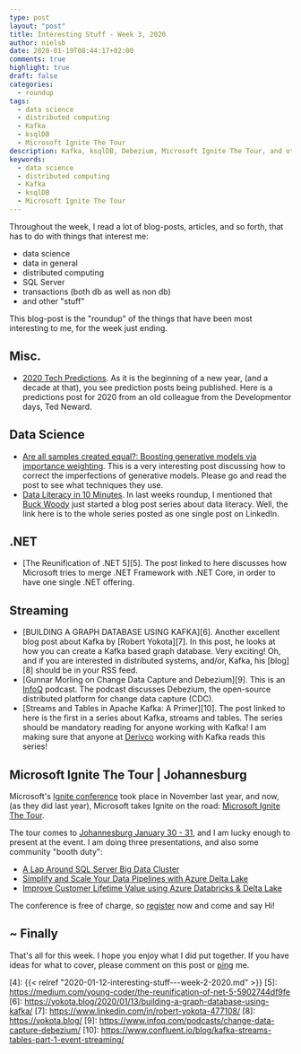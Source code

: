 ```yaml
---
type: post
layout: "post"
title: Interesting Stuff - Week 3, 2020
author: nielsb
date: 2020-01-19T08:44:17+02:00
comments: true
highlight: true
draft: false
categories:
  - roundup
tags:
  - data science
  - distributed computing
  - Kafka
  - ksqlDB
  - Microsoft Ignite The Tour
description: Kafka, ksqlDB, Debezium, Microsoft Ignite The Tour, and other interesting topics.
keywords:
  - data science
  - distributed computing
  - Kafka
  - ksqlDB
  - Microsoft Ignite The Tour   
---
```


Throughout the week, I read a lot of blog-posts, articles, and so forth, that has to do with things that interest me:

* data science
* data in general
* distributed computing
* SQL Server
* transactions (both db as well as non db)
* and other "stuff"

This blog-post is the "roundup" of the things that have been most interesting to me, for the week just ending.

<!--more-->

## Misc.

* [2020 Tech Predictions][1]. As it is the beginning of a new year, (and a decade at that), you see prediction posts being published. Here is a predictions post for 2020 from an old colleague from the Developmentor days, Ted Neward.

## Data Science

* [Are all samples created equal?: Boosting generative models via importance weighting][2]. This is a very interesting post discussing how to correct the imperfections of generative models. Please go and read the post to see what techniques they use.
* [Data Literacy in 10 Minutes][3]. In last weeks roundup, I mentioned that [Buck Woody][buckw] just started a blog post series about data literacy. Well, the link here is to the whole series posted as one single post on LinkedIn.

## .NET

* [The Reunification of .NET 5][5]. The post linked to here discusses how Microsoft tries to merge .NET Framework with .NET Core, in order to have one single .NET offering.

## Streaming

* [BUILDING A GRAPH DATABASE USING KAFKA][6]. Another excellent blog post about Kafka by [Robert Yokota][7]. In this post, he looks at how you can create a Kafka based graph database. Very exciting! Oh, and if you are interested in distributed systems, and/or, Kafka, his [blog][8] should be in your RSS feed.
* [Gunnar Morling on Change Data Capture and Debezium][9]. This is an [InfoQ][iq] podcast. The podcast discusses Debezium, the open-source distributed platform for change data capture (CDC).
* [Streams and Tables in Apache Kafka: A Primer][10]. The post linked to here is the first in a series about Kafka, streams and tables. The series should be mandatory reading for anyone working with Kafka! I am making sure that anyone at [Derivco](/derivco) working with Kafka reads this series!

## Microsoft Ignite The Tour | Johannesburg

Microsoft's [Ignite conference][26] took place in November last year, and now, (as they did last year), Microsoft takes Ignite on the road: [Microsoft Ignite The Tour][24].

The tour comes to [Johannesburg January 30 - 31][25], and I am lucky enough to present at the event. I am doing three presentations, and also some community "booth duty":

* [A Lap Around SQL Server Big Data Cluster][20]
* [Simplify and Scale Your Data Pipelines with Azure Delta Lake][21]
* [Improve Customer Lifetime Value using Azure Databricks & Delta Lake][22]

The conference is free of charge, so [register][23] now and come and say Hi!

## ~ Finally

That's all for this week. I hope you enjoy what I did put together. If you have ideas for what to cover, please comment on this post or [ping][ma] me.

[ma]: mailto:niels.it.berglund@gmail.com
[mp]: https://blog.acolyer.org
[iq]: https://www.infoq.com/
[ew]: http://sqlonice.com/
[re]: http://blog.revolutionanalytics.com
[sqsk]: https://www.sqlskills.com
[mdaveyblog]: https://mdavey.wordpress.com/
[charlblog]: https://charlla.com/

[jovpop]: https://twitter.com/JovanPop_MSFT
[bobw]: https://twitter.com/bobwardms
[revod]: https://twitter.com/revodavid
[lonny]: https://twitter.com/sqL_handLe
[ewtw]: https://twitter.com/sqlOnIce
[buckw]: https://twitter.com/BuckWoodyMSFT
[mattw]: https://twitter.com/matthewwarren
[murba]: https://twitter.com/muratdemirbas
[daveda]: https://twitter.com/davidthecoder
[adcol]: https://twitter.com/adriancolyer
[jesrod]: https://twitter.com/jrdothoughts
[tomaz]: https://twitter.com/tomaz_tsql
[dataart]: https://twitter.com/dataartisans
[luis]: https://twitter.com/luis_de_sousa
[benstop]: https://twitter.com/benstopford
[conflu]: https://twitter.com/confluentinc
[tylert]: https://twitter.com/tyler_treat
[andrewng]: https://twitter.com/AndrewYNg
[lawr]: https://twitter.com/bytezn
[jue]: https://twitter.com/b0rk
[yan]: https://twitter.com/theburningmonk
[danny]: https://twitter.com/g9yuayon
[rmoff]: https://twitter.com/rmoff
[ryansw]: https://twitter.com/ryanswanstrom
[pabloc]: https://twitter.com/pabloc_ds
[mklep]: https://twitter.com/martinkl
[mdavey]: https://twitter.com/matt_davey
[jboner]: https://twitter.com/jboner
[joeduff]: https://twitter.com/funcOfJoe
[charl]: https://twitter.com/charllamprecht
[dbricks]: https://twitter.com/databricks
[adsit]: https://twitter.com/SitnikAdam
[vicky]: https://twitter.com/vickyharp
[dscentral]: https://twitter.com/DataScienceCtrl
[natemc]: https://twitter.com/natemcmaster
[ads]: https://twitter.com/azuredatastudio
[travw]: https://twitter.com/radtravis
[emilk]: https://twitter.com/IsTheArchitect


[1]: http://blogs.tedneward.com/post/2020-tech-predictions/
[2]: https://www.microsoft.com/en-us/research/blog/are-all-samples-created-equal-boosting-generative-models-via-importance-weighting/
[3]: https://www.linkedin.com/pulse/data-literacy-10-minutes-buck-woody/
[4]: {{< relref "2020-01-12-interesting-stuff---week-2-2020.md" >}}
[5]: https://medium.com/young-coder/the-reunification-of-net-5-5902744df9fe
[6]: https://yokota.blog/2020/01/13/building-a-graph-database-using-kafka/
[7]: https://www.linkedin.com/in/robert-yokota-477108/
[8]: https://yokota.blog/
[9]: https://www.infoq.com/podcasts/change-data-capture-debezium/
[10]: https://www.confluent.io/blog/kafka-streams-tables-part-1-event-streaming/

[20]: https://johannesburg.myignitetour.techcommunity.microsoft.com/sessions/91139?source=sessions
[21]: https://johannesburg.myignitetour.techcommunity.microsoft.com/sessions/91141?source=sessions
[22]: https://johannesburg.myignitetour.techcommunity.microsoft.com/sessions/91140?source=sessions
[23]: https://register.msignite-the-tour.microsoft.com/johannesburg
[24]: https://www.microsoft.com/en-za/ignite-the-tour/
[25]: https://www.microsoft.com/en-za/ignite-the-tour/johannesburg
[26]: https://news.microsoft.com/ignite2019/